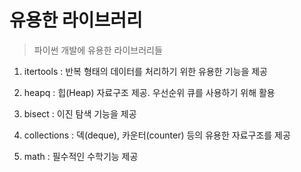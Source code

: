 # 유용한 라이브러리
> 파이썬 개발에 유용한 라이브러리들

1. itertools : 반복 형태의 데이터를 처리하기 위한 유용한 기능을 제공



2. heapq : 힙(Heap) 자료구조 제공. 우선순위 큐를 사용하기 위해 활용



3. bisect : 이진 탐색 기능을 제공



4. collections : 덱(deque), 카운터(counter) 등의 유용한 자료구조를 제공



5. math : 필수적인 수학기능 제공